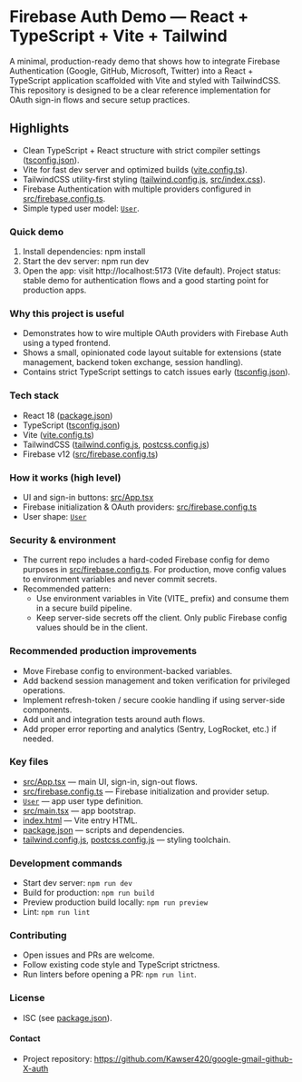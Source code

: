 # Firebase Auth Demo — React + TypeScript + Vite + Tailwind

A minimal, production-ready demo that shows how to integrate Firebase Authentication (Google, GitHub, Microsoft, Twitter) into a React + TypeScript application scaffolded with Vite and styled with TailwindCSS. This repository is designed to be a clear reference implementation for OAuth sign-in flows and secure setup practices.

## Highlights

- Clean TypeScript + React structure with strict compiler settings ([tsconfig.json](tsconfig.json)).
- Vite for fast dev server and optimized builds ([vite.config.ts](vite.config.ts)).
- TailwindCSS utility-first styling ([tailwind.config.js](tailwind.config.js), [src/index.css](src/index.css)).
- Firebase Authentication with multiple providers configured in [src/firebase.config.ts](src/firebase.config.ts).
- Simple typed user model: [`User`](src/types/user.ts).

### Quick demo

1. Install dependencies:
   npm install
2. Start the dev server:
   npm run dev
3. Open the app: visit http://localhost:5173 (Vite default).
   Project status: stable demo for authentication flows and a good starting point for production apps.

### Why this project is useful

- Demonstrates how to wire multiple OAuth providers with Firebase Auth using a typed frontend.
- Shows a small, opinionated code layout suitable for extensions (state management, backend token exchange, session handling).
- Contains strict TypeScript settings to catch issues early ([tsconfig.json](tsconfig.json)).

### Tech stack

- React 18 ([package.json](package.json))
- TypeScript ([tsconfig.json](tsconfig.json))
- Vite ([vite.config.ts](vite.config.ts))
- TailwindCSS ([tailwind.config.js](tailwind.config.js), [postcss.config.js](postcss.config.js))
- Firebase v12 ([src/firebase.config.ts](src/firebase.config.ts))

### How it works (high level)

- UI and sign-in buttons: [src/App.tsx](src/App.tsx)
- Firebase initialization & OAuth providers: [src/firebase.config.ts](src/firebase.config.ts)
- User shape: [`User`](src/types/user.ts)

### Security & environment

- The current repo includes a hard-coded Firebase config for demo purposes in [src/firebase.config.ts](src/firebase.config.ts). For production, move config values to environment variables and never commit secrets.
- Recommended pattern:
  - Use environment variables in Vite (VITE\_ prefix) and consume them in a secure build pipeline.
  - Keep server-side secrets off the client. Only public Firebase config values should be in the client.

### Recommended production improvements

- Move Firebase config to environment-backed variables.
- Add backend session management and token verification for privileged operations.
- Implement refresh-token / secure cookie handling if using server-side components.
- Add unit and integration tests around auth flows.
- Add proper error reporting and analytics (Sentry, LogRocket, etc.) if needed.

### Key files

- [src/App.tsx](src/App.tsx) — main UI, sign-in, sign-out flows.
- [src/firebase.config.ts](src/firebase.config.ts) — Firebase initialization and provider setup.
- [`User`](src/types/user.ts) — app user type definition.
- [src/main.tsx](src/main.tsx) — app bootstrap.
- [index.html](index.html) — Vite entry HTML.
- [package.json](package.json) — scripts and dependencies.
- [tailwind.config.js](tailwind.config.js), [postcss.config.js](postcss.config.js) — styling toolchain.

### Development commands

- Start dev server: `npm run dev`
- Build for production: `npm run build`
- Preview production build locally: `npm run preview`
- Lint: `npm run lint`

### Contributing

- Open issues and PRs are welcome.
- Follow existing code style and TypeScript strictness.
- Run linters before opening a PR: `npm run lint`.

### License

- ISC (see [package.json](package.json)).

#### Contact

- Project repository: https://github.com/Kawser420/google-gmail-github-X-auth
